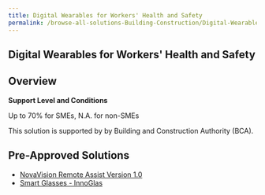 ```yaml
---
title: Digital Wearables for Workers' Health and Safety
permalink: /browse-all-solutions-Building-Construction/Digital-Wearables-for-Workers-Health-and-Safety
---
```


## Digital Wearables for Workers' Health and Safety
## Overview

**Support Level and Conditions**

Up to 70% for SMEs, N.A. for non-SMEs

This solution is supported by by Building and Construction Authority (BCA).

## Pre-Approved Solutions

- <a href='/productivity-solutions-grant/solutionrepo/solution2409' target='_blank'>NovaVision Remote Assist Version 1.0</a><br>
- <a href='/productivity-solutions-grant/solutionrepo/solution2479' target='_blank'>Smart Glasses - InnoGlas</a><br>
